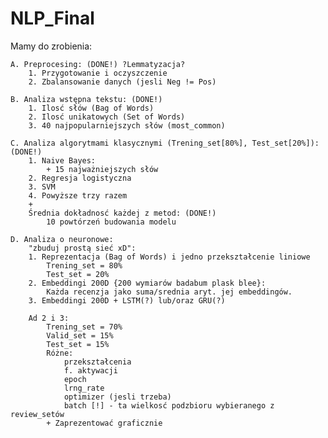 # NLP_Final

Mamy do zrobienia:

    A. Preprocesing: (DONE!) ?Lemmatyzacja?
        1. Przygotowanie i oczyszczenie
        2. Zbalansowanie danych (jesli Neg != Pos)
    
    B. Analiza wstępna tekstu: (DONE!)
        1. Ilosć słów (Bag of Words)
        2. Ilosć unikatowych (Set of Words)
        3. 40 najpopularniejszych słów (most_common)
    
    C. Analiza algorytmami klasycznymi (Trening_set[80%], Test_set[20%]): (DONE!)
        1. Naive Bayes:
            + 15 najważniejszych słów
        2. Regresja logistyczna
        3. SVM
        4. Powyższe trzy razem
        +
        Średnia dokładnosć każdej z metod: (DONE!)
            10 powtórzeń budowania modelu
    
    D. Analiza o neuronowe:
        "zbuduj prostą sieć xD":
        1. Reprezentacja (Bag of Words) i jedno przekształcenie liniowe
            Trening_set = 80%
            Test_set = 20%
        2. Embeddingi 200D {200 wymiarów badabum plask blee}:
            Każda recenzja jako suma/srednia aryt. jej embeddingów.
        3. Embeddingi 200D + LSTM(?) lub/oraz GRU(?)
        
        Ad 2 i 3:
            Trening_set = 70%
            Valid_set = 15%
            Test_set = 15%
            Różne:
                przekształcenia
                f. aktywacji
                epoch
                lrng_rate
                optimizer (jesli trzeba)
                batch [!] - ta wielkosć podzbioru wybieranego z review_setów
            + Zaprezentować graficznie
